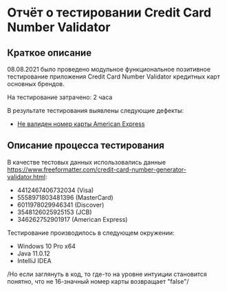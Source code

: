 # Отчёт о тестировании Credit Card Number Validator

## Краткое описание

08.08.2021 было проведено модульное функциональное позитивное тестирование приложения Credit Card Number Validator кредитных карт основных брендов.

На тестирование затрачено: 2 часа

В результате тестирования выявлены следующие дефекты:
* [Не валиден номер карты American Express](https://github.com/Tatr1/Java1-1-1/issues/1#issue-963409267)

## Описание процесса тестирования

В качестве тестовых данных использовались данные https://www.freeformatter.com/credit-card-number-generator-validator.html:

* 4412467406732034 (Visa)
* 5558971803481396 (MasterCard)
* 6011978029946341 (Discover)
* 3548126025925153 (JCB)
* 346262752901917 (American Express)

Тестирование производилось в следующем окружении:
* Windows 10 Pro x64
* Java 11.0.12
* IntelliJ IDEA



/Но если заглянуть в код, то где-то на уровне интуиции становится понятно, что не 16-значный номер карты  возвращает "false"/